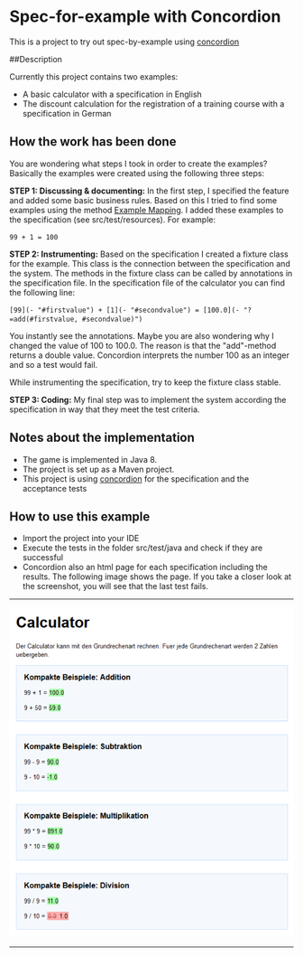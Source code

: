 # Spec-for-example with Concordion

This is a project to try out spec-by-example using [concordion](http://concordion.org)

##Description

Currently this project contains two examples:

* A basic calculator with a specification in English
* The discount calculation for the registration of a training course with a specification in German

## How the work has been done

You are wondering what steps I took in order to create the examples? Basically the examples were created using the following three steps:

**STEP 1: Discussing & documenting:**
In the first step, I specified the feature and added some basic business rules. Based on this I tried to find some examples using the method [Example Mapping](https://cucumber.io/blog/2015/12/08/example-mapping-introduction). I added these examples to the specification (see src/test/resources). For example:

    99 + 1 = 100

**STEP 2: Instrumenting:**
Based on the specification I created a fixture class for the example. This class is the connection between the specification and the system. The methods in the fixture class can be called by annotations in the specification file. In the specification file of the calculator you can find the following line:

    [99](- "#firstvalue") + [1](- "#secondvalue") = [100.0](- "?=add(#firstvalue, #secondvalue)")


You instantly see the annotations. Maybe you are also wondering why I changed the value of 100 to 100.0. The reason is that the "add"-method returns a double value. Concordion interprets the number 100 as an integer and so a test would fail. 

While instrumenting the specification, try to keep the fixture class stable.

**STEP 3: Coding:**
My final step was to implement the system according the specification in way that they meet the test criteria.

## Notes about the implementation

* The game is implemented in Java 8.
* The project is set up as a Maven project.
* This project is using [concordion](http://concordion.org) for the specification and the acceptance tests

## How to use this example

* Import the project into your IDE
* Execute the tests in the folder src/test/java and check if they are successful
* Concordion also an html page for each specification including the results. The following image shows the page. If you take a closer look at the screenshot, you will see that the last test fails.

***

![screenshot](https://github.com/mo-schubert/concordion-example/blob/master/doc/images/screenshot-calculator-spec.PNG)

***
